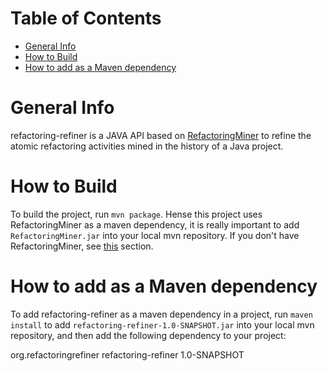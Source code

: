 # Table of Contents

  * [General Info](#general-info)
  * [How to Build](#how-to-build)
  * [How to add as a Maven dependency](#how-to-add-as-a-maven-dependency)

# General Info
refactoring-refiner is a JAVA API based on [RefactoringMiner](https://github.com/tsantalis/RefactoringMiner) to refine the atomic refactoring activities mined in the history of a Java project.

# How to Build

To build the project, run `mvn package`. Hense this project uses RefactoringMiner as a maven dependency, it is really important to add `RefactoringMiner.jar` into your local mvn repository. If you don't have RefactoringMiner, see [this](https://github.com/tsantalis/RefactoringMiner#how-to-use-refactoringminer-as-a-maven-dependency) section.

# How to add as a Maven dependency

To add refactoring-refiner as a maven dependency in a project, run `maven install` to add `refactoring-refiner-1.0-SNAPSHOT.jar` into your local mvn repository, and then add the following dependency to your project:
      
<dependency>
    <groupId>org.refactoringrefiner</groupId>
    <artifactId>refactoring-refiner</artifactId>
    <version>1.0-SNAPSHOT</version>
</dependency>

